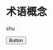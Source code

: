 # 术语概念

<div class="test"> shu </div>

<button class="btn btn-default" type="submit">Button</button>
